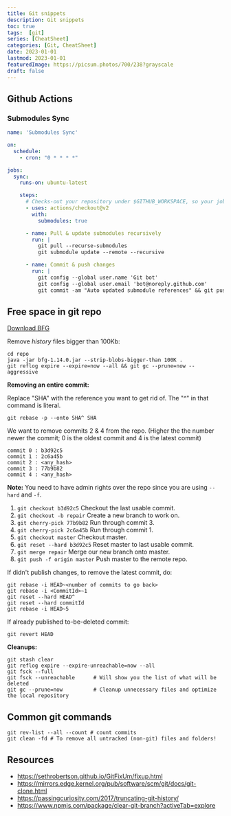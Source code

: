 ```yaml
---
title: Git snippets
description: Git snippets
toc: true
tags:  [git]
series: [CheatSheet]
categories: [Git, CheatSheet]
date: 2023-01-01
lastmod: 2023-01-01
featuredImage: https://picsum.photos/700/238?grayscale
draft: false
---
```


## Github Actions

### Submodules Sync

```yaml
name: 'Submodules Sync'

on:
  schedule:
    - cron: "0 * * * *"

jobs:
  sync:
    runs-on: ubuntu-latest

    steps:
      # Checks-out your repository under $GITHUB_WORKSPACE, so your job can access it
      - uses: actions/checkout@v2
        with:
          submodules: true

      - name: Pull & update submodules recursively
        run: |
          git pull --recurse-submodules
          git submodule update --remote --recursive

      - name: Commit & push changes
        run: |
          git config --global user.name 'Git bot'
          git config --global user.email 'bot@noreply.github.com'
          git commit -am "Auto updated submodule references" && git push || echo "No changes to commit"
```

## Free space in git repo

[Download BFG](https://rtyley.github.io/bfg-repo-cleaner/)

Remove *history* files bigger than 100Kb:

    cd repo
    java -jar bfg-1.14.0.jar --strip-blobs-bigger-than 100K .
    git reflog expire --expire=now --all && git gc --prune=now --aggressive

**Removing an entire commit:**

Replace "SHA" with the reference you want to get rid of. The "^" in that command is literal.

    git rebase -p --onto SHA^ SHA

We want to remove commits 2 & 4 from the repo. (Higher the the number newer the commit; 0 is the oldest commit and 4 is the latest commit)

    commit 0 : b3d92c5
    commit 1 : 2c6a45b
    commit 2 : <any_hash>
    commit 3 : 77b9b82
    commit 4 : <any_hash>

**Note:** You need to have admin rights over the repo since you are using `--hard` and `-f`.

1. `git checkout b3d92c5` Checkout the last usable commit.
1. `git checkout -b repair` Create a new branch to work on.
1. `git cherry-pick 77b9b82` Run through commit 3.
1. `git cherry-pick 2c6a45b` Run through commit 1.
1. `git checkout master` Checkout master.
1. `git reset --hard b3d92c5` Reset master to last usable commit.
1. `git merge repair` Merge our new branch onto master.
1. `git push -f origin master` Push master to the remote repo.


If didn't publish changes, to remove the latest commit, do:

    git rebase -i HEAD~<number of commits to go back>
    git rebase -i <CommitId>~1
    git reset --hard HEAD^
    git reset --hard commitId
    git rebase -i HEAD~5

If already published to-be-deleted commit:

`git revert HEAD`

**Cleanups:**

    git stash clear
    git reflog expire --expire-unreachable=now --all
    git fsck --full
    git fsck --unreachable		# Will show you the list of what will be deleted
    git gc --prune=now			# Cleanup unnecessary files and optimize the local repository

## Common git commands

    git rev-list --all --count # count commits
    git clean -fd # To remove all untracked (non-git) files and folders!

## Resources

- https://sethrobertson.github.io/GitFixUm/fixup.html
- https://mirrors.edge.kernel.org/pub/software/scm/git/docs/git-clone.html
- https://passingcuriosity.com/2017/truncating-git-history/
- https://www.npmjs.com/package/clear-git-branch?activeTab=explore